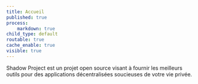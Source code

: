 ```yaml
---
title: Accueil
published: true
process:
    markdown: true
child_type: default
routable: true
cache_enable: true
visible: true
---
```


Shadow Project est un projet open source visant à fournir les meilleurs outils pour des applications décentralisées soucieuses de votre vie privée.